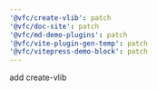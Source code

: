 ```yaml
---
'@vfc/create-vlib': patch
'@vfc/doc-site': patch
'@vfc/md-demo-plugins': patch
'@vfc/vite-plugin-gen-temp': patch
'@vfc/vitepress-demo-block': patch
---
```


add create-vlib
